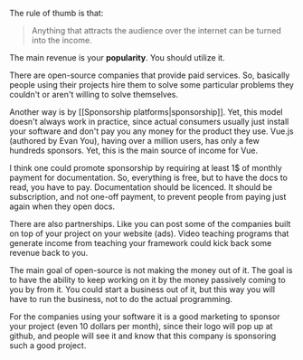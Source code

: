 The rule of thumb is that:

> Anything that attracts the audience over the internet can be turned into the income.

The main revenue is your **popularity**. You should utilize it.

There are open-source companies that provide paid services. So, basically people using their projects hire them to solve some particular problems they couldn't or aren't willing to solve themselves.

Another way is by [[Sponsorship platforms|sponsorship]]. Yet, this model doesn't always work in practice, since actual consumers usually just install your software and don't pay you any money for the product they use. Vue.js (authored by Evan You), having over a million users, has only a few hundreds sponsors. Yet, this is the main source of income for Vue.

I think one could promote sponsorship by requiring at least 1$ of monthly payment for documentation. So, everything is free, but to have the docs to read, you have to pay. Documentation should be licenced. It should be subscription, and not one-off payment, to prevent people from paying just again when they open docs.

There are also partnerships. Like you can post some of the companies built on top of your project on your website (ads). Video teaching programs that generate income from teaching your framework could kick back some revenue back to you.

The main goal of open-source is not making the money out of it. The goal is to have the ability to keep working on it by the money passively coming to you by from it. You could start a business out of it, but this way you will have to run the business, not to do the actual programming.

For the companies using your software it is a good marketing to sponsor your project (even 10 dollars per month), since their logo will pop up at github, and people will see it and know that this company is sponsoring such a good project.

